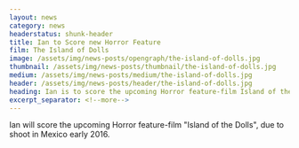 ```yaml
---
layout: news
category: news
headerstatus: shunk-header
title: Ian to Score new Horror Feature
film: The Island of Dolls
image: /assets/img/news-posts/opengraph/the-island-of-dolls.jpg
thumbnail: /assets/img/news-posts/thumbnail/the-island-of-dolls.jpg
medium: /assets/img/news-posts/medium/the-island-of-dolls.jpg
header: /assets/img/news-posts/header/the-island-of-dolls.jpg
heading: Ian is to score the upcoming Horror feature-film Island of the Dolls
excerpt_separator: <!--more-->
---
```


Ian will score the upcoming Horror feature-film "Island of the Dolls", due to shoot in Mexico early 2016.<!--more-->
